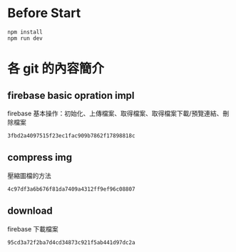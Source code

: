 # Before Start
```
npm install
npm run dev
```

# 各 git 的內容簡介
## firebase basic opration impl
firebase 基本操作：初始化、上傳檔案、取得檔案、取得檔案下載/預覽連結、刪除檔案
```
3fbd2a4097515f23ec1fac909b7862f17898818c
```

## compress img
壓縮圖檔的方法
```
4c97df3a6b676f81da7409a4312ff9ef96c08807
```

## download
firebase 下載檔案
```
95cd3a72f2ba7d4cd34873c921f5ab441d97dc2a
```
